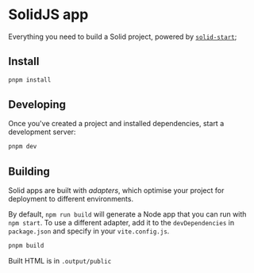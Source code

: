 # SolidJS app

Everything you need to build a Solid project, powered by [`solid-start`](https://start.solidjs.com);

## Install

```bash
pnpm install
```

## Developing

Once you've created a project and installed dependencies, start a development server:

```bash
pnpm dev
```

## Building

Solid apps are built with _adapters_, which optimise your project for deployment to different environments.

By default, `npm run build` will generate a Node app that you can run with `npm start`. To use a different adapter, add it to the `devDependencies` in `package.json` and specify in your `vite.config.js`.

```bash
pnpm build
```

Built HTML is in `.output/public`
